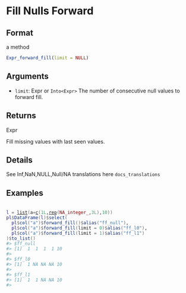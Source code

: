 # Fill Nulls Forward

## Format

a method

```r
Expr_forward_fill(limit = NULL)
```

## Arguments

- `limit`: Expr or `Into<Expr>` The number of consecutive null values to forward fill.

## Returns

Expr

Fill missing values with last seen values.

## Details

See Inf,NaN,NULL,Null/NA translations here `docs_translations`

## Examples

<pre class='r-example'> <code> <span class='r-in'><span></span></span>
<span class='r-in'><span><span class='va'>l</span> <span class='op'>=</span> <span class='fu'><a href='https://rdrr.io/r/base/list.html'>list</a></span><span class='op'>(</span>a<span class='op'>=</span><span class='fu'><a href='https://rdrr.io/r/base/c.html'>c</a></span><span class='op'>(</span><span class='fl'>1L</span>,<span class='fu'><a href='https://rdrr.io/r/base/rep.html'>rep</a></span><span class='op'>(</span><span class='cn'>NA_integer_</span>,<span class='fl'>3L</span><span class='op'>)</span>,<span class='fl'>10</span><span class='op'>)</span><span class='op'>)</span></span></span>
<span class='r-in'><span><span class='va'>pl</span><span class='op'>$</span><span class='fu'>DataFrame</span><span class='op'>(</span><span class='va'>l</span><span class='op'>)</span><span class='op'>$</span><span class='fu'>select</span><span class='op'>(</span></span></span>
<span class='r-in'><span>  <span class='va'>pl</span><span class='op'>$</span><span class='fu'>col</span><span class='op'>(</span><span class='st'>"a"</span><span class='op'>)</span><span class='op'>$</span><span class='fu'>forward_fill</span><span class='op'>(</span><span class='op'>)</span><span class='op'>$</span><span class='fu'>alias</span><span class='op'>(</span><span class='st'>"ff_null"</span><span class='op'>)</span>,</span></span>
<span class='r-in'><span>  <span class='va'>pl</span><span class='op'>$</span><span class='fu'>col</span><span class='op'>(</span><span class='st'>"a"</span><span class='op'>)</span><span class='op'>$</span><span class='fu'>forward_fill</span><span class='op'>(</span>limit <span class='op'>=</span> <span class='fl'>0</span><span class='op'>)</span><span class='op'>$</span><span class='fu'>alias</span><span class='op'>(</span><span class='st'>"ff_l0"</span><span class='op'>)</span>,</span></span>
<span class='r-in'><span>  <span class='va'>pl</span><span class='op'>$</span><span class='fu'>col</span><span class='op'>(</span><span class='st'>"a"</span><span class='op'>)</span><span class='op'>$</span><span class='fu'>forward_fill</span><span class='op'>(</span>limit <span class='op'>=</span> <span class='fl'>1</span><span class='op'>)</span><span class='op'>$</span><span class='fu'>alias</span><span class='op'>(</span><span class='st'>"ff_l1"</span><span class='op'>)</span></span></span>
<span class='r-in'><span><span class='op'>)</span><span class='op'>$</span><span class='fu'>to_list</span><span class='op'>(</span><span class='op'>)</span></span></span>
<span class='r-out co'><span class='r-pr'>#&gt;</span> $ff_null</span>
<span class='r-out co'><span class='r-pr'>#&gt;</span> [1]  1  1  1  1 10</span>
<span class='r-out co'><span class='r-pr'>#&gt;</span> </span>
<span class='r-out co'><span class='r-pr'>#&gt;</span> $ff_l0</span>
<span class='r-out co'><span class='r-pr'>#&gt;</span> [1]  1 NA NA NA 10</span>
<span class='r-out co'><span class='r-pr'>#&gt;</span> </span>
<span class='r-out co'><span class='r-pr'>#&gt;</span> $ff_l1</span>
<span class='r-out co'><span class='r-pr'>#&gt;</span> [1]  1  1 NA NA 10</span>
<span class='r-out co'><span class='r-pr'>#&gt;</span> </span>
 </code></pre>